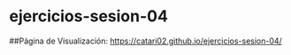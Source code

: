 # ejercicios-sesion-04

##Página de Visualización: https://catari02.github.io/ejercicios-sesion-04/
